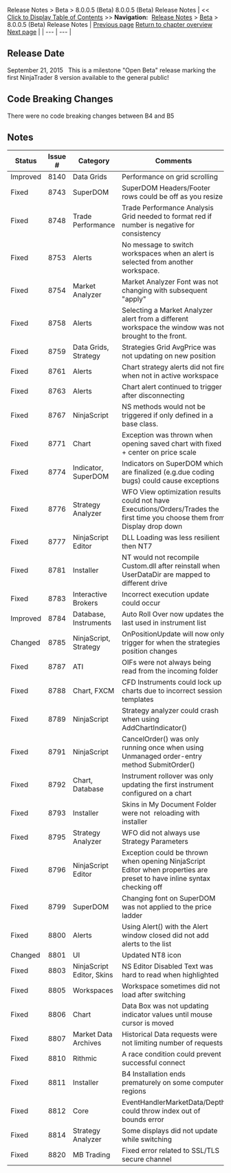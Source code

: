 ﻿
Release Notes \> Beta \> 8\.0\.0\.5 (Beta)
8\.0\.0\.5 (Beta) Release Notes
| \<\< [Click to Display Table of Contents](8_0_0_5.md) \>\> **Navigation:**     [Release Notes](release_notes-1.md) \> [Beta](beta_release_notes.md) \> 8\.0\.0\.5 (Beta) Release Notes | [Previous page](8_0_0_6.md) [Return to chapter overview](beta_release_notes.md) [Next page](8_0_0_4.md) |
| --- | --- |
## Release Date
September 21, 2015
 
This is a milestone "Open Beta" release marking the first NinjaTrader 8 version available to the general public!
 
## Code Breaking Changes
There were no code breaking changes between B4 and B5
 
## Notes
| Status | Issue \# | Category | Comments |
| --- | --- | --- | --- |
| Improved | 8140 | Data Grids | Performance on grid scrolling |
| Fixed | 8743 | SuperDOM | SuperDOM Headers/Footer rows could be off as you resize |
| Fixed | 8748 | Trade Performance | Trade Performance Analysis Grid needed to format red if number is negative for consistency |
| Fixed | 8753 | Alerts | No message to switch workspaces when an alert is selected from another workspace. |
| Fixed | 8754 | Market Analyzer | Market Analyzer Font was not changing with subsequent "apply" |
| Fixed | 8758 | Alerts | Selecting a Market Analyzer alert from a different workspace the window was not brought to the front. |
| Fixed | 8759 | Data Grids, Strategy | Strategies Grid AvgPrice was not updating on new position |
| Fixed | 8761 | Alerts | Chart strategy alerts did not fire when not in active workspace |
| Fixed | 8763 | Alerts | Chart alert continued to trigger after disconnecting |
| Fixed | 8767 | NinjaScript | NS methods would not be triggered if only defined in a base class. |
| Fixed | 8771 | Chart | Exception was thrown when opening saved chart with fixed \+ center on price scale |
| Fixed | 8774 | Indicator, SuperDOM | Indicators on SuperDOM which are finalized (e.g.due coding bugs) could cause exceptions |
| Fixed | 8776 | Strategy Analyzer | WFO View optimization results could not have Executions/Orders/Trades the first time you choose them from Display drop down |
| Fixed | 8777 | NinjaScript Editor | DLL Loading was less resilient then NT7 |
| Fixed | 8781 | Installer | NT would not recompile Custom.dll after reinstall when UserDataDir are mapped to different drive |
| Fixed | 8783 | Interactive Brokers | Incorrect execution update could occur |
| Improved | 8784 | Database, Instruments | Auto Roll Over now updates the last used in instrument list |
| Changed | 8785 | NinjaScript, Strategy | OnPositionUpdate will now only trigger for when the strategies position changes |
| Fixed | 8787 | ATI | OIFs were not always being read from the incoming folder |
| Fixed | 8788 | Chart, FXCM | CFD Instruments could lock up charts due to incorrect session templates |
| Fixed | 8789 | NinjaScript | Strategy analyzer could crash when using AddChartIndicator() |
| Fixed | 8791 | NinjaScript | CancelOrder() was only running once when using Unmanaged order\-entry method SubmitOrder() |
| Fixed | 8792 | Chart, Database | Instrument rollover was only updating the first instrument configured on a chart |
| Fixed | 8793 | Installer | Skins in My Document Folder were not  reloading with installer |
| Fixed | 8795 | Strategy Analyzer | WFO did not always use Strategy Parameters |
| Fixed | 8796 | NinjaScript Editor | Exception could be thrown when opening NinjaScript Editor when properties are preset to have inline syntax checking off |
| Fixed | 8799 | SuperDOM | Changing font on SuperDOM was not applied to the price ladder |
| Fixed | 8800 | Alerts | Using Alert() with the Alert window closed did not add alerts to the list |
| Changed | 8801 | UI | Updated NT8 icon |
| Fixed | 8803 | NinjaScript Editor, Skins | NS Editor Disabled Text was hard to read when highlighted |
| Fixed | 8805 | Workspaces | Workspace sometimes did not load after switching |
| Fixed | 8806 | Chart | Data Box was not updating indicator values until mouse cursor is moved |
| Fixed | 8807 | Market Data Archives | Historical Data requests were not limiting number of requests |
| Fixed | 8810 | Rithmic | A race condition could prevent successful connect |
| Fixed | 8811 | Installer | B4 Installation ends prematurely on some computer regions |
| Fixed | 8812 | Core | EventHandlerMarketData/Depth could throw index out of bounds error |
| Fixed | 8814 | Strategy Analyzer | Some displays did not update while switching |
| Fixed | 8820 | MB Trading | Fixed error related to SSL/TLS secure channel |

